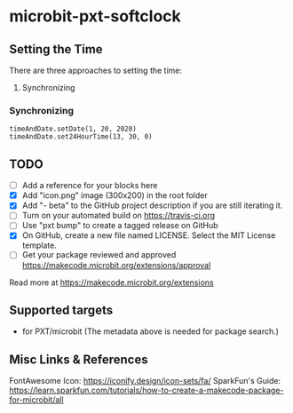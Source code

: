 # microbit-pxt-softclock

## Setting the Time 

There are three approaches to setting the time:

1. Synchronizing 

### Synchronizing

```blocks
timeAndDate.setDate(1, 20, 2020)
timeAndDate.set24HourTime(13, 30, 0)
```

## TODO

- [ ] Add a reference for your blocks here
- [X] Add "icon.png" image (300x200) in the root folder
- [X] Add "- beta" to the GitHub project description if you are still iterating it.
- [ ] Turn on your automated build on https://travis-ci.org
- [ ] Use "pxt bump" to create a tagged release on GitHub
- [X] On GitHub, create a new file named LICENSE. Select the MIT License template.
- [ ] Get your package reviewed and approved https://makecode.microbit.org/extensions/approval

Read more at https://makecode.microbit.org/extensions

## Supported targets

* for PXT/microbit
(The metadata above is needed for package search.)



## Misc Links & References

FontAwesome Icon: https://iconify.design/icon-sets/fa/ 
SparkFun's Guide: https://learn.sparkfun.com/tutorials/how-to-create-a-makecode-package-for-microbit/all

<script src="https://makecode.com/gh-pages-embed.js"></script><script>makeCodeRender("{{ site.makecode.home_url }}", "{{ site.github.owner_name }}/{{ site.github.repository_name }}");</script>
